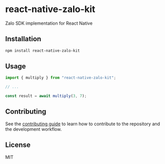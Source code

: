 # react-native-zalo-kit

Zalo SDK implementation for React Native

## Installation

```sh
npm install react-native-zalo-kit
```

## Usage

```js
import { multiply } from "react-native-zalo-kit";

// ...

const result = await multiply(3, 7);
```

## Contributing

See the [contributing guide](CONTRIBUTING.md) to learn how to contribute to the repository and the development workflow.

## License

MIT
